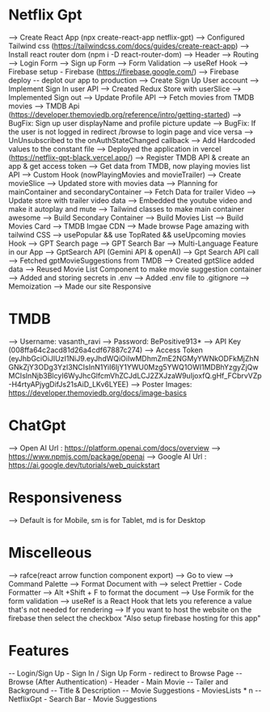 # Netflix Gpt

 --> Create React App (npx create-react-app netflix-gpt)
 --> Configured Tailwind css (https://tailwindcss.com/docs/guides/create-react-app)
 --> Install react router dom (npm i -D react-router-dom)
 --> Header
 --> Routing
 --> Login Form
 --> Sign up Form
 --> Form Validation 
 --> useRef Hook
 --> Firebase setup - Firebase (https://firebase.google.com/)
 --> Firebase deploy -- deplot our app to production
 --> Create Sign Up User account
 --> Implement Sign In user API
 --> Created Redux Store with userSlice
 --> Implemented Sign out 
 --> Update Profile API
 --> Fetch movies from TMDB movies
 --> TMDB Api (https://developer.themoviedb.org/reference/intro/getting-started)
 --> BugFix: Sign up user displayName and profile picture update
 --> BugFix: If the user is not logged in redirect /browse to login page and vice versa
 --> UnUnsubscribed to the onAuthStateChanged callback
 --> Add Hardcoded values to the constant file
 --> Deployed the application in vercel (https://netflix-gpt-black.vercel.app/)
 --> Register TMDB API & create an app & get access token
 --> Get data from TMDB, now playing movies list API
 --> Custom Hook (nowPlayingMovies and movieTrailer)
 --> Create movieSlice
 --> Updated store with movies data
 --> Planning for mainContainer and secondaryContainer
 --> Fetch Data for trailer Video
 --> Update store with trailer video data
 --> Embedded the youtube video and make it autoplay and mute
 --> Tailwind  classes to make main container awesome
 --> Build Secondary Container
 --> Build Movies List
 --> Build Movies Card
 --> TMDB Imgae CDN
 --> Made browse Page amazing with tailwind CSS
 --> usePopular && use TopRated && useUpcoming movies Hook
 --> GPT Search page
 --> GPT Search Bar
 --> Multi-Language Feature in our App
 --> GptSearch API (Gemini API & openAI)
 --> Gpt Search API call
 --> Fetched gptMovieSuggestions from TMDB
 --> Created gptSlice added data
 --> Reused Movie List Component to make movie suggestion container
 --> Added and storing secrets in .env
 --> Added .env file to .gitignore
 --> Memoization
 --> Made our site Responsive

# TMDB
   --> Username: vasanth_ravi
   --> Password: BePositive913*
   --> API Key (008ffa64c2acd81d26a4cdf67887c274)
   --> Access Token (eyJhbGciOiJIUzI1NiJ9.eyJhdWQiOiIwMDhmZmE2NGMyYWNkODFkMjZhNGNkZjY3ODg3YzI3NCIsInN1YiI6IjY1YWU0Mzg5YWQ1OWI1MDBhYzgyZjQwMCIsInNjb3BlcyI6WyJhcGlfcmVhZCJdLCJ2ZXJzaW9uIjoxfQ.gHf_FCbrvVZp-H4rtyAPjygDifJs21sAiD_LKv6LYEE)
   --> Poster Images: https://developer.themoviedb.org/docs/image-basics

# ChatGpt
   --> Open AI Url : https://platform.openai.com/docs/overview
   --> https://www.npmjs.com/package/openai
   --> Google AI Url : https://ai.google.dev/tutorials/web_quickstart

# Responsiveness
   --> Default is for Mobile, sm is for Tablet, md is for Desktop
   
# Miscelleous
  --> rafce(react arrow function component export)
  --> Go to view --> Command Palette --> Format Document with --> select Prettier - Code Formatter
  --> Alt +Shift + F to format the document
  --> Use Formik for the form validation
  --> useRef is a React Hook that lets you reference a value that's not needed for rendering
  --> If you want to host the website on the firebase then select the checkbox "Also setup firebase hosting for this app"

# Features
  -- Login/Sign Up
        - Sign In  / Sign Up Form
        - redirect to Browse Page
  -- Browse (After Authentication)
        - Header
        - Main Movie
            -- Tailer and Background
            -- Title & Description
            -- Movie Suggestions
                - MoviesLists * n
  -- NetflixGpt
        - Search Bar
        - Movie Suggestions
        
